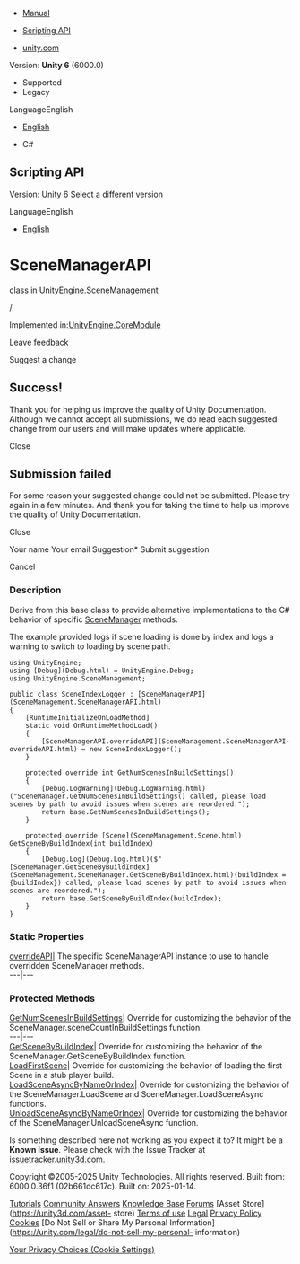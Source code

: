 [ ]()

  * [Manual](../Manual/index.html)
  * [Scripting API](../ScriptReference/index.html)

  * [unity.com](https://unity.com/)

Version: **Unity 6** (6000.0)

  * Supported
  * Legacy

LanguageEnglish

  * [English]()

  * C#

[ ](https://docs.unity3d.com)

## Scripting API

Version: Unity 6 Select a different version

LanguageEnglish

  * [English]()

# SceneManagerAPI

class in UnityEngine.SceneManagement

/

Implemented in:[UnityEngine.CoreModule](UnityEngine.CoreModule.html)

Leave feedback

Suggest a change

## Success!

Thank you for helping us improve the quality of Unity Documentation. Although
we cannot accept all submissions, we do read each suggested change from our
users and will make updates where applicable.

Close

## Submission failed

For some reason your suggested change could not be submitted. Please <a>try
again</a> in a few minutes. And thank you for taking the time to help us
improve the quality of Unity Documentation.

Close

Your name Your email Suggestion* Submit suggestion

Cancel

[ ]()

### Description

Derive from this base class to provide alternative implementations to the C#
behavior of specific [SceneManager](SceneManagement.SceneManager.html)
methods.

The example provided logs if scene loading is done by index and logs a warning
to switch to loading by scene path.

    
    
    using UnityEngine;
    using [Debug](Debug.html) = UnityEngine.Debug;
    using UnityEngine.SceneManagement;  
      
    public class SceneIndexLogger : [SceneManagerAPI](SceneManagement.SceneManagerAPI.html)
    {
        [RuntimeInitializeOnLoadMethod]
        static void OnRuntimeMethodLoad()
        {
            [SceneManagerAPI.overrideAPI](SceneManagement.SceneManagerAPI-overrideAPI.html) = new SceneIndexLogger();
        }  
      
        protected override int GetNumScenesInBuildSettings()
        {
            [Debug.LogWarning](Debug.LogWarning.html)("SceneManager.GetNumScenesInBuildSettings() called, please load scenes by path to avoid issues when scenes are reordered.");
            return base.GetNumScenesInBuildSettings();
        }  
      
        protected override [Scene](SceneManagement.Scene.html) GetSceneByBuildIndex(int buildIndex)
        {
            [Debug.Log](Debug.Log.html)($"[SceneManager.GetSceneByBuildIndex](SceneManagement.SceneManager.GetSceneByBuildIndex.html)(buildIndex = {buildIndex}) called, please load scenes by path to avoid issues when scenes are reordered.");
            return base.GetSceneByBuildIndex(buildIndex);
        }
    }
    

### Static Properties

[overrideAPI](SceneManagement.SceneManagerAPI-overrideAPI.html)| The specific
SceneManagerAPI instance to use to handle overridden SceneManager methods.  
---|---  
  
### Protected Methods

[GetNumScenesInBuildSettings](SceneManagement.SceneManagerAPI.GetNumScenesInBuildSettings.html)|
Override for customizing the behavior of the
SceneManager.sceneCountInBuildSettings function.  
---|---  
[GetSceneByBuildIndex](SceneManagement.SceneManagerAPI.GetSceneByBuildIndex.html)|
Override for customizing the behavior of the SceneManager.GetSceneByBuildIndex
function.  
[LoadFirstScene](SceneManagement.SceneManagerAPI.LoadFirstScene.html)|
Override for customizing the behavior of loading the first Scene in a stub
player build.  
[LoadSceneAsyncByNameOrIndex](SceneManagement.SceneManagerAPI.LoadSceneAsyncByNameOrIndex.html)|
Override for customizing the behavior of the SceneManager.LoadScene and
SceneManager.LoadSceneAsync functions.  
[UnloadSceneAsyncByNameOrIndex](SceneManagement.SceneManagerAPI.UnloadSceneAsyncByNameOrIndex.html)|
Override for customizing the behavior of the SceneManager.UnloadSceneAsync
function.  
  
Is something described here not working as you expect it to? It might be a
**Known Issue**. Please check with the Issue Tracker at
[issuetracker.unity3d.com](https://issuetracker.unity3d.com).

Copyright ©2005-2025 Unity Technologies. All rights reserved. Built from:
6000.0.36f1 (02b661dc617c). Built on: 2025-01-14.

[Tutorials](https://unity3d.com/learn) [Community
Answers](https://answers.unity3d.com) [Knowledge
Base](https://support.unity3d.com/hc/en-us)
[Forums](https://forum.unity3d.com) [Asset Store](https://unity3d.com/asset-
store) [Terms of use](https://docs.unity3d.com/Manual/TermsOfUse.html)
[Legal](https://unity.com/legal) [Privacy
Policy](https://unity.com/legal/privacy-policy)
[Cookies](https://unity.com/legal/cookie-policy) [Do Not Sell or Share My
Personal Information](https://unity.com/legal/do-not-sell-my-personal-
information)

[Your Privacy Choices (Cookie Settings)](javascript:void\(0\);)

